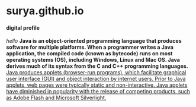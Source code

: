 # surya.github.io
#### digital profile
<i> hello </i>
<b> Java is an object-oriented programming language that produces software for multiple platforms. When a programmer writes a Java application, the compiled code (known as bytecode) runs on most operating systems (OS), including Windows, Linux and Mac OS. Java derives much of its syntax from the C and C++ programming languages.</b>
<u> Java produces applets (browser-run programs), which facilitate graphical user interface (GUI) and object interaction by internet users. Prior to Java applets, web pages were typically static and non-interactive. Java applets have diminished in popularity with the release of competing products, such as Adobe Flash and Microsoft Silverlight.</u>
